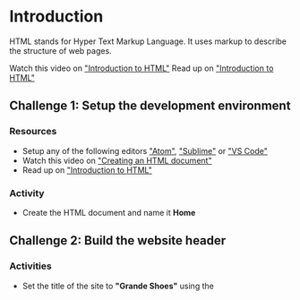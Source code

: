# Introduction
HTML stands for Hyper Text Markup Language. It uses markup to describe the structure of web pages.

Watch this video on ["Introduction to HTML"](https://scrimba.com/p/pZaVfV/cQr3mfM)
Read up on ["Introduction to HTML"](https://www.w3schools.com/html/html_intro.asp)


## Challenge 1: Setup the development environment
### Resources
- Setup any of the following editors ["Atom"](https://atom.io/), ["Sublime"](https://www.sublimetext.com/3) or ["VS Code"](https://code.visualstudio.com/docs/setup/setup-overview)
- Watch this video on ["Creating an HTML document"](https://scrimba.com/p/pZaVfV/cPydyur)
- Read up on ["Introduction to HTML"](https://www.w3schools.com/html/html_intro.asp)

### Activity
- Create the HTML document and name it **Home**


## Challenge 2: Build the website header
### Activities
- Set the title of the site to **"Grande Shoes"** using the <title> element.
- Set the background and text color using the <style element>
  - Read up on ["HTML Head"](https://www.w3schools.com/html/html_head.asp)
  - Watch this video on ["Head Elements and Scripts"](https://scrimba.com/p/pZaVfV/c3W7QS8)
  
- Set the 
  - Read up on ["HTML Elements"](https://www.w3schools.com/html/html_elements.asp)  
  - Watch this video on ["Nesting Elements"](https://scrimba.com/p/pZaVfV/cQ4z8sM)
